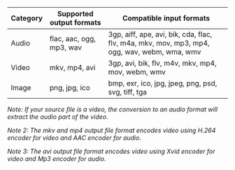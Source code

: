 Category 	| Supported output formats	| Compatible input formats
----------------|-------------------------------|----------------------------------------------------------------------------
 Audio		| flac, aac, ogg, mp3, wav	| 3gp, aiff, ape, avi, bik, cda, flac, flv, m4a, mkv, mov, mp3, mp4, ogg, wav, webm, wma, wmv
 Video		| mkv, mp4, avi			| 3gp, avi, bik, flv, m4v, mkv, mp4, mov, webm, wmv
 Image		| png, jpg, ico			| bmp, exr, ico, jpg, jpeg, png, psd, svg, tiff, tga

*Note: If your source file is a video, the conversion to an audio format will extract the audio part of the video.*

*Note 2: The mkv and mp4 output file format encodes video using H.264 encoder for video and AAC encoder for audio.*

*Note 3: The avi output file format encodes video using Xvid encoder for video and Mp3 encoder for audio.*
